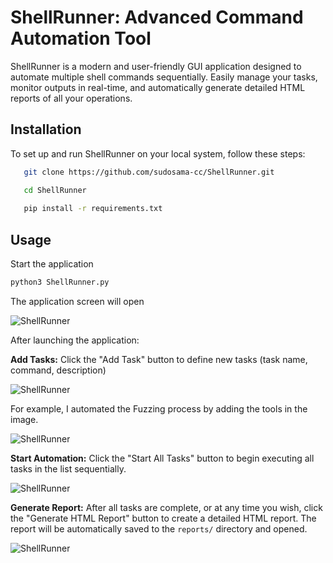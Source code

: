 # ShellRunner: Advanced Command Automation Tool

ShellRunner is a modern and user-friendly GUI application designed to automate multiple shell commands sequentially. Easily manage your tasks, monitor outputs in real-time, and automatically generate detailed HTML reports of all your operations.

## Installation

To set up and run ShellRunner on your local system, follow these steps:

 ```bash
    git clone https://github.com/sudosama-cc/ShellRunner.git

    cd ShellRunner
    
    pip install -r requirements.txt
 ```

## Usage

Start the application

```bash
python3 ShellRunner.py
```

The application screen will open

![ShellRunner](https://i.imgur.com/Rw2fNgm.png)

After launching the application:

**Add Tasks:** Click the "Add Task" button to define new tasks (task name, command, description)

![ShellRunner](https://i.imgur.com/rSZi2eH.png)

For example, I automated the Fuzzing process by adding the tools in the image.

![ShellRunner](https://i.imgur.com/f4DMDMn.png)

**Start Automation:** Click the "Start All Tasks" button to begin executing all tasks in the list sequentially.

![ShellRunner](https://i.imgur.com/hwlZiIh.png)

**Generate Report:** After all tasks are complete, or at any time you wish, click the "Generate HTML Report" button to create a detailed HTML report. The report will be automatically saved to the `reports/`  directory and opened.

![ShellRunner](https://i.imgur.com/JzM0QcR.png)
